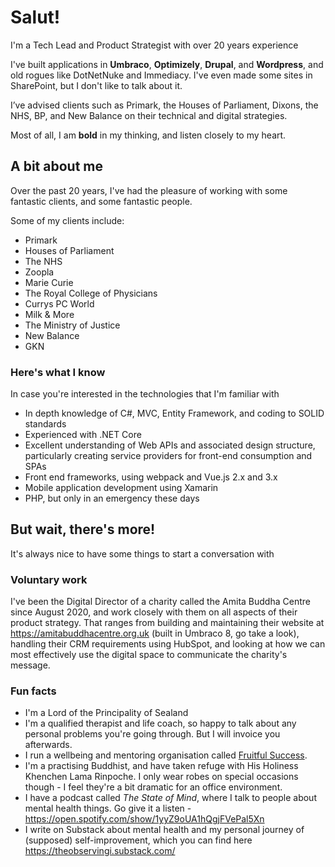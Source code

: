 # Salut!

I'm a Tech Lead and Product Strategist with over 20 years experience

I've built applications in **Umbraco**, **Optimizely**, **Drupal**, and **Wordpress**, and old rogues like DotNetNuke and Immediacy. 
I've even made some sites in SharePoint, but I don't like to talk about it. 

I’ve advised clients such as Primark, the Houses of Parliament, Dixons, the NHS, BP, and New Balance on their technical and digital strategies.

Most of all, I am **bold** in my thinking, and listen closely to my heart.

## A bit about me

Over the past 20 years, I've had the pleasure of working with some fantastic clients, and some fantastic people.

Some of my clients include:

* Primark
* Houses of Parliament
* The NHS
* Zoopla
* Marie Curie
* The Royal College of Physicians
* Currys PC World
* Milk & More
* The Ministry of Justice
* New Balance
* GKN

### Here's what I know
In case you're interested in the technologies that I'm familiar with

* In depth knowledge of C#, MVC, Entity Framework, and coding to SOLID standards
* Experienced with .NET Core
* Excellent understanding of Web APIs and associated design structure, particularly creating service providers for front-end consumption and SPAs
* Front end frameworks, using webpack and Vue.js 2.x and 3.x
* Mobile application development using Xamarin
* PHP, but only in an emergency these days

## But wait, there's more!

It's always nice to have some things to start a conversation with

### Voluntary work

I've been the Digital Director of a charity called the Amita Buddha Centre since August 2020, and work closely with them on all aspects of their product strategy. That ranges from building and maintaining their website at https://amitabuddhacentre.org.uk (built in Umbraco 8, go take a look), handling their CRM requirements using HubSpot, and looking at how we can most effectively use the digital space to communicate the charity's message.

### Fun facts

* I'm a Lord of the Principality of Sealand
* I'm a qualified therapist and life coach, so happy to talk about any personal problems you're going through. But I will invoice you afterwards.
* I run a wellbeing and mentoring organisation called [Fruitful Success](https://fruitfulsuccess.com).
* I'm a practising Buddhist, and have taken refuge with His Holiness Khenchen Lama Rinpoche. I only wear robes on special occasions though - I feel they're a bit dramatic for an office environment.
* I have a podcast called *The State of Mind*, where I talk to people about mental health things. Go give it a listen - https://open.spotify.com/show/1yyZ9oUA1hQgjFVePal5Xn
* I write on Substack about mental health and my personal journey of (supposed) self-improvement, which you can find here https://theobservingi.substack.com/
